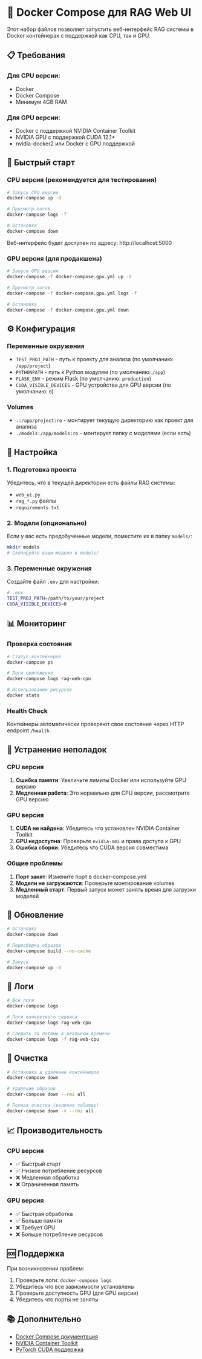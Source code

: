 # 🐳 Docker Compose для RAG Web UI

Этот набор файлов позволяет запустить веб-интерфейс RAG системы в Docker контейнерах с поддержкой как CPU, так и GPU.

## 📋 Требования

### Для CPU версии:
- Docker
- Docker Compose
- Минимум 4GB RAM

### Для GPU версии:
- Docker с поддержкой NVIDIA Container Toolkit
- NVIDIA GPU с поддержкой CUDA 12.1+
- nvidia-docker2 или Docker с GPU поддержкой

## 🚀 Быстрый старт

### CPU версия (рекомендуется для тестирования)

```bash
# Запуск CPU версии
docker-compose up -d

# Просмотр логов
docker-compose logs -f

# Остановка
docker-compose down
```

Веб-интерфейс будет доступен по адресу: http://localhost:5000

### GPU версия (для продакшена)

```bash
# Запуск GPU версии
docker-compose -f docker-compose.gpu.yml up -d

# Просмотр логов
docker-compose -f docker-compose.gpu.yml logs -f

# Остановка
docker-compose -f docker-compose.gpu.yml down
```

## ⚙️ Конфигурация

### Переменные окружения

- `TEST_PROJ_PATH` - путь к проекту для анализа (по умолчанию: `/app/project`)
- `PYTHONPATH` - путь к Python модулям (по умолчанию: `/app`)
- `FLASK_ENV` - режим Flask (по умолчанию: `production`)
- `CUDA_VISIBLE_DEVICES` - GPU устройства для GPU версии (по умолчанию: `0`)

### Volumes

- `.:/app/project:ro` - монтирует текущую директорию как проект для анализа
- `./models:/app/models:ro` - монтирует папку с моделями (если есть)

## 🔧 Настройка

### 1. Подготовка проекта

Убедитесь, что в текущей директории есть файлы RAG системы:
- `web_ui.py`
- `rag_*.py` файлы
- `requirements.txt`

### 2. Модели (опционально)

Если у вас есть предобученные модели, поместите их в папку `models/`:

```bash
mkdir models
# Скопируйте ваши модели в models/
```

### 3. Переменные окружения

Создайте файл `.env` для настройки:

```bash
# .env
TEST_PROJ_PATH=/path/to/your/project
CUDA_VISIBLE_DEVICES=0
```

## 📊 Мониторинг

### Проверка состояния

```bash
# Статус контейнеров
docker-compose ps

# Логи приложения
docker-compose logs rag-web-cpu

# Использование ресурсов
docker stats
```

### Health Check

Контейнеры автоматически проверяют свое состояние через HTTP endpoint `/health`.

## 🐛 Устранение неполадок

### CPU версия

1. **Ошибка памяти**: Увеличьте лимиты Docker или используйте GPU версию
2. **Медленная работа**: Это нормально для CPU версии, рассмотрите GPU версию

### GPU версия

1. **CUDA не найдена**: Убедитесь что установлен NVIDIA Container Toolkit
2. **GPU недоступна**: Проверьте `nvidia-smi` и права доступа к GPU
3. **Ошибка сборки**: Убедитесь что CUDA версия совместима

### Общие проблемы

1. **Порт занят**: Измените порт в docker-compose.yml
2. **Модели не загружаются**: Проверьте монтирование volumes
3. **Медленный старт**: Первый запуск может занять время для загрузки моделей

## 🔄 Обновление

```bash
# Остановка
docker-compose down

# Пересборка образов
docker-compose build --no-cache

# Запуск
docker-compose up -d
```

## 📝 Логи

```bash
# Все логи
docker-compose logs

# Логи конкретного сервиса
docker-compose logs rag-web-cpu

# Следить за логами в реальном времени
docker-compose logs -f rag-web-cpu
```

## 🧹 Очистка

```bash
# Остановка и удаление контейнеров
docker-compose down

# Удаление образов
docker-compose down --rmi all

# Полная очистка (включая volumes)
docker-compose down -v --rmi all
```

## 📈 Производительность

### CPU версия
- ✅ Быстрый старт
- ✅ Низкое потребление ресурсов
- ❌ Медленная обработка
- ❌ Ограниченная память

### GPU версия
- ✅ Быстрая обработка
- ✅ Больше памяти
- ❌ Требует GPU
- ❌ Больше потребление ресурсов

## 🆘 Поддержка

При возникновении проблем:

1. Проверьте логи: `docker-compose logs`
2. Убедитесь что все зависимости установлены
3. Проверьте доступность GPU (для GPU версии)
4. Убедитесь что порты не заняты

## 📚 Дополнительно

- [Docker Compose документация](https://docs.docker.com/compose/)
- [NVIDIA Container Toolkit](https://docs.nvidia.com/datacenter/cloud-native/container-toolkit/)
- [PyTorch CUDA поддержка](https://pytorch.org/get-started/locally/)
